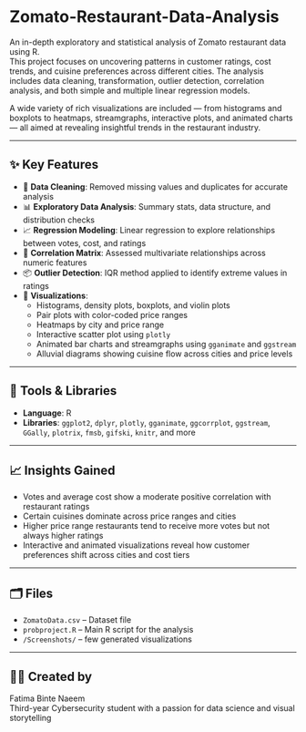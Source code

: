 # Zomato-Restaurant-Data-Analysis

An in-depth exploratory and statistical analysis of Zomato restaurant data using R.  
This project focuses on uncovering patterns in customer ratings, cost trends, and cuisine preferences across different cities. The analysis includes data cleaning, transformation, outlier detection, correlation analysis, and both simple and multiple linear regression models.

A wide variety of rich visualizations are included — from histograms and boxplots to heatmaps, streamgraphs, interactive plots, and animated charts — all aimed at revealing insightful trends in the restaurant industry.

---

## ✨ Key Features

- 🧼 **Data Cleaning**: Removed missing values and duplicates for accurate analysis  
- 📊 **Exploratory Data Analysis**: Summary stats, data structure, and distribution checks  
- 📈 **Regression Modeling**: Linear regression to explore relationships between votes, cost, and ratings  
- 🧮 **Correlation Matrix**: Assessed multivariate relationships across numeric features  
- 📦 **Outlier Detection**: IQR method applied to identify extreme values in ratings  
- 🎨 **Visualizations**:
  - Histograms, density plots, boxplots, and violin plots  
  - Pair plots with color-coded price ranges  
  - Heatmaps by city and price range  
  - Interactive scatter plot using `plotly`  
  - Animated bar charts and streamgraphs using `gganimate` and `ggstream`  
  - Alluvial diagrams showing cuisine flow across cities and price levels  

---

## 📌 Tools & Libraries

- **Language**: R  
- **Libraries**: `ggplot2`, `dplyr`, `plotly`, `gganimate`, `ggcorrplot`, `ggstream`, `GGally`, `plotrix`, `fmsb`, `gifski`, `knitr`, and more

---

## 📈 Insights Gained

- Votes and average cost show a moderate positive correlation with restaurant ratings  
- Certain cuisines dominate across price ranges and cities  
- Higher price range restaurants tend to receive more votes but not always higher ratings  
- Interactive and animated visualizations reveal how customer preferences shift across cities and cost tiers

---

## 🗂️ Files

- `ZomatoData.csv` – Dataset file  
- `probproject.R` – Main R script for the analysis  
- `/Screenshots/` –    few generated visualizations  

---

## 👩‍💻 Created by

Fatima Binte Naeem  
Third-year Cybersecurity student with a passion for data science and visual storytelling  

